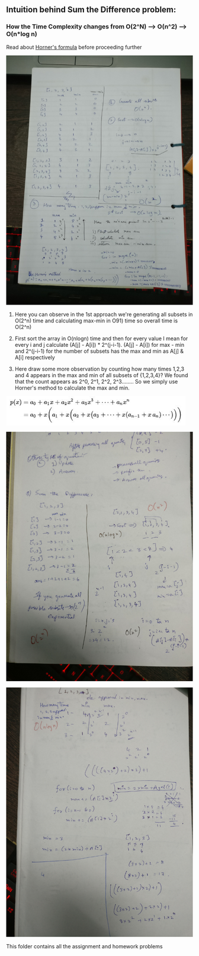 

## Intuition behind Sum the Difference problem:

### How the Time Complexity changes from O(2^N) --> O(n^2) --> O(n*log n) 

Read about [Horner's formula](https://en.wikipedia.org/wiki/Horner%27s_method) before proceeding further

![Sum the Difference 1](img/Sum%20the%20difference.jpg)

1) Here you can observe in the 1st approach we're generating all subsets in O(2^n) time and calculating max-min in O91) time so overall time is O(2^n)

2) First sort the array in O(nlogn) time and then for every value I mean for every i and j calculate (A[j] - A[i]) * 2^(j-i-1).
(A[j] - A[i]) for max - min and 2^(j-i-1) for the number of subsets has the max and min as A[j] & A[i] respectively

3) Here draw some more observation by counting how many times 1,2,3 and 4 appears in the max and min of all subsets of {1,2,3,4}?
We found that the count appears as 2^0, 2^1, 2^2, 2^3........ So we simply use Horner's method to calculate the max and min. 

![Horner's method](img/Horners%20method.JPG)

![Sum the Difference 1](img/Sum%20the%20difference%201.jpg)

![Sum the Difference 1](img/Sum%20the%20difference%202.jpg)







This folder contains all the assignment and homework problems
